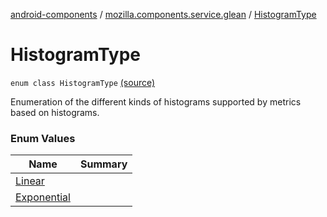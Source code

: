 [android-components](../../index.md) / [mozilla.components.service.glean](../index.md) / [HistogramType](./index.md)

# HistogramType

`enum class HistogramType` [(source)](https://github.com/mozilla-mobile/android-components/blob/master/components/service/glean/src/main/java/mozilla/components/service/glean/HistogramType.kt#L10)

Enumeration of the different kinds of histograms supported by metrics based on histograms.

### Enum Values

| Name | Summary |
|---|---|
| [Linear](-linear.md) |  |
| [Exponential](-exponential.md) |  |
